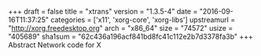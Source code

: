 +++
draft = false
title = "xtrans"
version = "1.3.5-4"
date = "2016-09-16T11:37:25"
categories = ['x11', 'xorg-core', 'xorg-libs']
upstreamurl = "http://xorg.freedesktop.org"
arch = "x86_64"
size = "74572"
usize = "405689"
sha1sum = "62c436a196acf841bd8fc41c112e2b7d3378fa3b"
+++
Abstract Network code for X